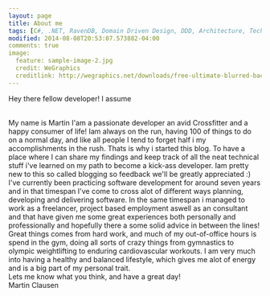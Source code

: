```yaml
---
layout: page
title: About me
tags: [C#, .NET, RavenDB, Domain Driven Design, DDD, Architecture, Tech, Programming]
modified: 2014-08-08T20:53:07.573882-04:00
comments: true
image:
  feature: sample-image-2.jpg
  credit: WeGraphics
  creditlink: http://wegraphics.net/downloads/free-ultimate-blurred-background-pack/
---
```


Hey there fellow developer! I assume

<br />
My name is Martin I'am a passionate developer an avid Crossfitter and a happy consumer of life! Iam always on the run, having 100 of things to do on a normal day, and like all people I tend to forget half i my accomplishments in the rush. Thats is why i started this blog. To have a place where I can share my findings and keep track of all the neat technical stuff i've learned on my path to become a kick-ass developer. Iam pretty new to this so called blogging so feedback we'll be greatly appreciated :)

<br />
I've currently been practicing software development for around seven years and in that timespan I've come to cross alot of different ways planning, developing and delivering software. In the same timespan i managed to work as a freelancer, project based employment aswell as an consultant and that have given me some great experiences both personally and professionally and hopefully there a some solid advice in between the lines!

<br />
Great things comes from hard work, and much of my out-of-office hours is spend in the gym, doing all sorts of crazy things from gymnastics to olympic weightlifting to enduring cardiovascular workouts. I am very much into having a healthy and balanced lifestyle, which gives me alot of energy and is a big part of my personal trait.

<br />
Lets me know what you think, and have a great day!
<br />
Martin Clausen